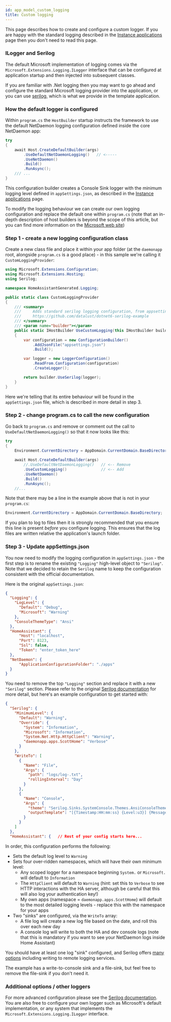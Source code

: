```yaml
---
id: app_model_custom_logging
title: Custom logging
---
```

This page describes how to create and configure a custom logger. If you are happy with the standard logging described in the [Instance applications](/v3/app_model/instancing_apps.md) page then you don't need to read this page.

### ILogger and Serilog
The default Microsoft implementation of logging comes via the `Microsoft.Extensions.Logging.ILogger` interface that can be configured at application startup and then injected into subsequent classes.

If you are familiar with .Net logging then you may want to go ahead and configure the standard Microsoft logging provider into the application, or you can use [serilog](https://serilog.net/), which is what we provide in the template application.

### How the default logger is configured
Within `program.cs` the `HostBuilder` startup instructs the framework to use the default NetDaemon logging configuration defined inside the core NetDaemon app:

```csharp
try
{
    await Host.CreateDefaultBuilder(args)
        .UseDefaultNetDaemonLogging()   // <-----
        .UseNetDaemon()
        .Build()
        .RunAsync();
    /// ...
}
```

This configuration builder creates a Console Sink logger with the minimum logging level defined in `appSettings.json`, as described in the [Instance applications](v2/app_model/instancing_apps.md) page.

To modify the logging behaviour we can create our own logging configuration and replace the default one within `program.cs` (note that an in-depth description of host builders is beyond the scope of this article, but you can find more information on the [Microsoft web site](https://docs.microsoft.com/en-us/aspnet/core/fundamentals/host/generic-host?view=aspnetcore-6.0))


### Step 1 - create a new logging configuration class

Create a new class file and place it within your app folder (at the `daemonapp` root, alongside `program.cs` is a good place) - in this sample we're calling it `CustomLoggingProvider`:

```csharp
using Microsoft.Extensions.Configuration;
using Microsoft.Extensions.Hosting;
using Serilog;

namespace HomeAssistantGenerated.Logging;

public static class CustomLoggingProvider
{
    /// <summary>
    ///     Adds standard serilog logging configuration, from appsettings, as per:
    ///     https://github.com/datalust/dotnet6-serilog-example
    /// </summary>
    /// <param name="builder"></param>
    public static IHostBuilder UseCustomLogging(this IHostBuilder builder)
    {
        var configuration = new ConfigurationBuilder()
            .AddJsonFile("appsettings.json")
            .Build();

        var logger = new LoggerConfiguration()
            .ReadFrom.Configuration(configuration)
            .CreateLogger();

        return builder.UseSerilog(logger);
    }
}
```

Here we're telling that its entire behaviour will be found in the `appSettings.json` file, which is described in more detail in step 3.


### Step 2 - change program.cs to call the new configuration

Go back to `program.cs` and remove or comment out the call to `UseDefaultNetDaemonLogging()` so that it now looks like this:

```csharp
try
{
    Environment.CurrentDirectory = AppDomain.CurrentDomain.BaseDirectory; // <-- Add if not present
    
    await Host.CreateDefaultBuilder(args)
        //.UseDefaultNetDaemonLogging()   // <-- Remove
        .UseCustomLogging()               // <-- Add
        .UseNetDaemon()
        .Build()
        .RunAsync();
    //...
```

Note that there may be a line in the example above that is not in your `program.cs`:

```csharp
Environment.CurrentDirectory = AppDomain.CurrentDomain.BaseDirectory;
```

If you plan to log to files then it is strongly recommended that you ensure this line is present _before_ you configure logging. This ensures that the log files are written relative the application's launch folder.



### Step 3 - Update appSettings.json

You now need to modify the logging configuration in `appSettings.json` - the first step is to rename the existing `"Logging"` high-level object to `"Serilog"`. Note that we decided to retain the `Serilog` name to keep the configuration consistent with the official documentation.

Here is the original `appSettings.json`:
```json
{
  "Logging": {
    "LogLevel": {
      "Default": "Debug",
      "Microsoft": "Warning"
    },
    "ConsoleThemeType": "Ansi"
  },
  "HomeAssistant": {
      "Host": "localhost",
      "Port": 8123,
      "Ssl": false,
      "Token": "enter_token_here"
  },
  "NetDaemon": {
      "ApplicationConfigurationFolder": "./apps"
  }
}
```

You need to remove the top `"Logging"` section and replace it with a new `"Serilog"` section. Please refer to the original [Serilog documentation](https://github.com/serilog/serilog/wiki/Configuration-Basics) for more detail, but here's an example configuration to get started with:

```json
{
  "Serilog": {
    "MinimumLevel": {
      "Default": "Warning",
      "Override": {
        "System": "Information",
        "Microsoft": "Information",
        "System.Net.Http.HttpClient": "Warning",
        "daemonapp.apps.ScottHome": "Verbose"
      }
    },
    "WriteTo": [
      {
        "Name": "File",
        "Args": {
          "path": "logs/log-.txt",
          "rollingInterval": "Day"
        }
      },
      {
        "Name": "Console",
        "Args": {
          "theme": "Serilog.Sinks.SystemConsole.Themes.AnsiConsoleTheme::Code, Serilog.Sinks.Console",
          "outputTemplate": "[{Timestamp:HH:mm:ss} {Level:u3}] {Message:lj} <s:{SourceContext}>{NewLine}{Exception}"
        }
      }
    ]
  },
  "HomeAssistant": {   // Rest of your config starts here...
```


In order, this configuration performs the following:

* Sets the default log level to `Warning`
* Sets four over-ridden namespaces, which will have their own minimum level:
  * Any scoped logger for a namespace beginning `System.` or `Microsoft.` will default to `Information`
  * The `HttpClient` will default to `Warning` (hint: set this to `Verbose` to see HTTP interactions with the HA server, although be careful that this will also log your authentication key!)
  * My own apps (namespace = `daemonapp.apps.ScottHome`) will default to the most detailed logging levels - replace this with the namespace for your apps
* Two "sinks" are configured, via the `WriteTo` array:
  * A file log will create a new log file based on the date, and roll this over each new day
  * A console log will write to both the HA and dev console logs (note that this is mandatory if you want to see your NetDaemon logs inside Home Assistant)

You should have at least one log "sink" configured, and Serilog offers [many options](https://github.com/serilog/serilog/wiki/Provided-Sinks) including writing to remote logging services.

The example has a write-to-console sink and a file-sink, but feel free to remove the file-sink if you don't need it.



### Additional options / other loggers

For more advanced configuration please see the [Serilog documentation](https://github.com/serilog/serilog/wiki/Getting-Started). You are also free to configure your own logger such as Microsoft's default implementation, or any system that implements the `Microsoft.Extensions.Logging.ILogger` interface.



